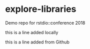 # explore-libraries
Demo repo for rstdio::conference 2018

this is a line added locally

this is a line added from Github
